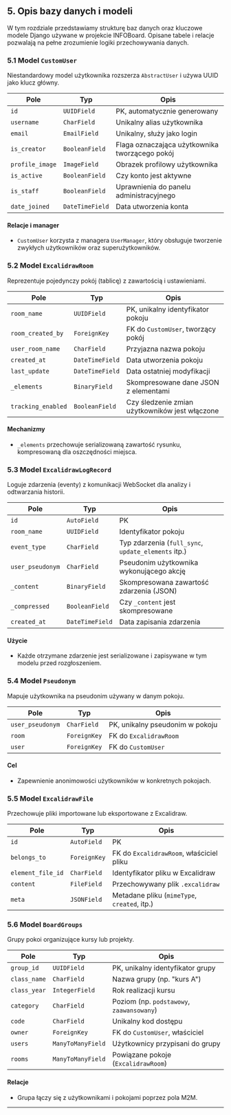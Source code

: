 ## 5. Opis bazy danych i modeli

W tym rozdziale przedstawiamy strukturę baz danych oraz kluczowe modele Django używane w projekcie INFOBoard. Opisane tabele i relacje pozwalają na pełne zrozumienie logiki przechowywania danych.

### 5.1 Model `CustomUser`

Niestandardowy model użytkownika rozszerza `AbstractUser` i używa UUID jako klucz główny.

| Pole            | Typ             | Opis                                           |
| --------------- | --------------- | ---------------------------------------------- |
| `id`            | `UUIDField`     | PK, automatycznie generowany                   |
| `username`      | `CharField`     | Unikalny alias użytkownika                     |
| `email`         | `EmailField`    | Unikalny, służy jako login                     |
| `is_creator`    | `BooleanField`  | Flaga oznaczająca użytkownika tworzącego pokój |
| `profile_image` | `ImageField`    | Obrazek profilowy użytkownika                  |
| `is_active`     | `BooleanField`  | Czy konto jest aktywne                         |
| `is_staff`      | `BooleanField`  | Uprawnienia do panelu administracyjnego        |
| `date_joined`   | `DateTimeField` | Data utworzenia konta                          |

#### Relacje i manager

* `CustomUser` korzysta z managera `UserManager`, który obsługuje tworzenie zwykłych użytkowników oraz superużytkowników.

### 5.2 Model `ExcalidrawRoom`

Reprezentuje pojedynczy pokój (tablicę) z zawartością i ustawieniami.

| Pole               | Typ             | Opis                                           |
| ------------------ | --------------- | ---------------------------------------------- |
| `room_name`        | `UUIDField`     | PK, unikalny identyfikator pokoju              |
| `room_created_by`  | `ForeignKey`    | FK do `CustomUser`, tworzący pokój             |
| `user_room_name`   | `CharField`     | Przyjazna nazwa pokoju                         |
| `created_at`       | `DateTimeField` | Data utworzenia pokoju                         |
| `last_update`      | `DateTimeField` | Data ostatniej modyfikacji                     |
| `_elements`        | `BinaryField`   | Skompresowane dane JSON z elementami           |
| `tracking_enabled` | `BooleanField`  | Czy śledzenie zmian użytkowników jest włączone |

#### Mechanizmy

* `_elements` przechowuje serializowaną zawartość rysunku, kompresowaną dla oszczędności miejsca.

### 5.3 Model `ExcalidrawLogRecord`

Loguje zdarzenia (eventy) z komunikacji WebSocket dla analizy i odtwarzania historii.

| Pole             | Typ             | Opis                                                |
| ---------------- | --------------- | --------------------------------------------------- |
| `id`             | `AutoField`     | PK                                                  |
| `room_name`      | `UUIDField`     | Identyfikator pokoju                                |
| `event_type`     | `CharField`     | Typ zdarzenia (`full_sync`, `update_elements` itp.) |
| `user_pseudonym` | `CharField`     | Pseudonim użytkownika wykonującego akcję            |
| `_content`       | `BinaryField`   | Skompresowana zawartość zdarzenia (JSON)            |
| `_compressed`    | `BooleanField`  | Czy `_content` jest skompresowane                   |
| `created_at`     | `DateTimeField` | Data zapisania zdarzenia                            |

#### Użycie

* Każde otrzymane zdarzenie jest serializowane i zapisywane w tym modelu przed rozgłoszeniem.

### 5.4 Model `Pseudonym`

Mapuje użytkownika na pseudonim używany w danym pokoju.

| Pole             | Typ          | Opis                            |
| ---------------- | ------------ | ------------------------------- |
| `user_pseudonym` | `CharField`  | PK, unikalny pseudonim w pokoju |
| `room`           | `ForeignKey` | FK do `ExcalidrawRoom`          |
| `user`           | `ForeignKey` | FK do `CustomUser`              |

#### Cel

* Zapewnienie anonimowości użytkowników w konkretnych pokojach.

### 5.5 Model `ExcalidrawFile`

Przechowuje pliki importowane lub eksportowane z Excalidraw.

| Pole              | Typ          | Opis                                         |
| ----------------- | ------------ | -------------------------------------------- |
| `id`              | `AutoField`  | PK                                           |
| `belongs_to`      | `ForeignKey` | FK do `ExcalidrawRoom`, właściciel pliku     |
| `element_file_id` | `CharField`  | Identyfikator pliku w Excalidraw             |
| `content`         | `FileField`  | Przechowywany plik `.excalidraw`             |
| `meta`            | `JSONField`  | Metadane pliku (`mimeType`, `created`, itp.) |

### 5.6 Model `BoardGroups`

Grupy pokoi organizujące kursy lub projekty.

| Pole         | Typ               | Opis                                      |
| ------------ | ----------------- | ----------------------------------------- |
| `group_id`   | `UUIDField`       | PK, unikalny identyfikator grupy          |
| `class_name` | `CharField`       | Nazwa grupy (np. "kurs A")                |
| `class_year` | `IntegerField`    | Rok realizacji kursu                      |
| `category`   | `CharField`       | Poziom (np. `podstawowy`, `zaawansowany`) |
| `code`       | `CharField`       | Unikalny kod dostępu                      |
| `owner`      | `ForeignKey`      | FK do `CustomUser`, właściciel            |
| `users`      | `ManyToManyField` | Użytkownicy przypisani do grupy           |
| `rooms`      | `ManyToManyField` | Powiązane pokoje (`ExcalidrawRoom`)       |

#### Relacje

* Grupa łączy się z użytkownikami i pokojami poprzez pola M2M.

---
